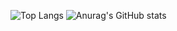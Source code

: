 ![Top Langs](https://github-readme-stats.vercel.app/api/top-langs/?username=Raynhu)
![Anurag's GitHub stats](https://github-readme-stats.vercel.app/api?username=Raynhu)

<!--
**Raynhu/Raynhu** is a ✨ _special_ ✨ repository because its `README.md` (this file) appears on your GitHub profile.

Here are some ideas to get you started:

- 🔭 I’m currently working on ...
- 🌱 I’m currently learning ...
- 👯 I’m looking to collaborate on ...
- 🤔 I’m looking for help with ...
- 💬 Ask me about ...
- 📫 How to reach me: ...
- 😄 Pronouns: ...
- ⚡ Fun fact: ...
-->
